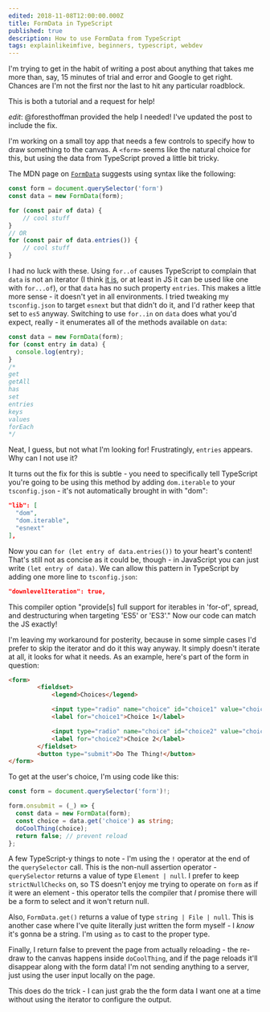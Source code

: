 ```yaml
---
edited: 2018-11-08T12:00:00.000Z
title: FormData in TypeScript
published: true
description: How to use FormData from TypeScript
tags: explainlikeimfive, beginners, typescript, webdev
---
```

I'm trying to get in the habit of writing a post about anything that takes me more than, say, 15 minutes of trial and error and Google to get right.  Chances are I'm not the first nor the last to hit any particular roadblock.

This is both a tutorial and a request for help!

*edit*: @foresthoffman provided the help I needed!  I've updated the post to include the fix.

I'm working on a small toy app that needs a few controls to specify how to draw something to the canvas.  A `<form>` seems like the natural choice for this, but using the data from TypeScript proved a little bit tricky.

The MDN page on [`FormData`](https://developer.mozilla.org/en-US/docs/Web/API/FormData) suggests using syntax like the following:

```javascript
const form = document.querySelector('form')
const data = new FormData(form);

for (const pair of data) {
    // cool stuff
}
// OR
for (const pair of data.entries()) {
    // cool stuff
}
```

I had no luck with these.  Using `for..of` causes TypeScript to complain that `data` is not an iterator (I think [it is](https://developer.mozilla.org/en-US/docs/Web/API/FormData/entries), or at least in JS it can be used like one with `for...of`), or that `data` has no such property `entries`.  This makes a little more sense - it doesn't yet in all environments.  I tried tweaking my `tsconfig.json` to target `esnext` but that didn't do it, and I'd rather keep that set to `es5` anyway.  Switching to use `for..in` on `data` does what you'd expect, really - it enumerates all of the methods available on `data`:

```javascript
const data = new FormData(form);
for (const entry in data) {
  console.log(entry);
}
/*
get
getAll
has
set
entries
keys
values
forEach
*/
```

Neat, I guess, but not what I'm looking for!  Frustratingly, `entries` appears.  Why can I not use it?

It turns out the fix for this is subtle - you need to specifically tell TypeScript you're going to be using this method by adding `dom.iterable` to your `tsconfig.json` - it's not automatically brought in with "dom":

```json
"lib": [
  "dom",
  "dom.iterable",
  "esnext"
],
```

Now you can `for (let entry of data.entries())` to your heart's content!  That's still not as concise as it could be, though - in JavaScript you can just write `(let entry of data)`.  We can allow this pattern in TypeScript by adding one more line to `tsconfig.json`:

```json
"downlevelIteration": true,
```

This compiler option "provide[s] full support for iterables in 'for-of', spread, and destructuring when targeting 'ES5' or 'ES3'."  Now our code can match the JS exactly!

I'm leaving my workaround for posterity, because in some simple cases I'd prefer to skip the iterator and do it this way anyway.  It simply doesn't iterate at all, it looks for what it needs.  As an example, here's part of the form in question:

```html
<form>
        <fieldset>
            <legend>Choices</legend>

            <input type="radio" name="choice" id="choice1" value="choice1" checked>
            <label for="choice1">Choice 1</label>

            <input type="radio" name="choice" id="choice2" value="choice2">
            <label for="choice2">Choice 2</label>
        </fieldset>
        <button type="submit">Do The Thing!</button>
</form>
```

To get at the user's choice, I'm using code like this:

```typescript
const form = document.querySelector('form')!;

form.onsubmit = (_) => {
  const data = new FormData(form);
  const choice = data.get('choice') as string;
  doCoolThing(choice);
  return false; // prevent reload
};
```

A few TypeScript-y things to note - I'm using the `!` operator at the end of the `querySelector` call.  This is the non-null assertion operator - `querySelector` returns a value of type `Element | null`.  I prefer to keep `strictNullChecks` on, so TS doesn't enjoy me trying to operate on `form` as if it were an element - this operator tells the compiler that *I* promise there will be a form to select and it won't return null.

Also, `FormData.get()` returns a value of type `string | File | null`.  This is another case where I've quite literally just written the form myself - I *know* it's gonna be a string.  I'm using `as` to cast to the proper type.

Finally, I return false to prevent the page from actually reloading - the re-draw to the canvas happens inside `doCoolThing`, and if the page reloads it'll disappear along with the form data!  I'm not sending anything to a server, just using the user input locally on the page.

This does do the trick - I can just grab the the form data I want one at a time without using the iterator to configure the output.
